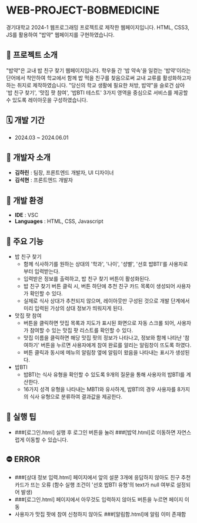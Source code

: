 # WEB-PROJECT-BOBMEDICINE
경기대학교 2024-1 웹프로그래밍 프로젝트로 제작한 웹페이지입니다. HTML, CSS3, JS를 활용하여 "밥약" 웹페이지를 구현하였습니다.

##  🍚 프로젝트 소개
"밥약"은 교내 밥 친구 찾기 웹페이지입니다. 학우들 간 '밥 약속'을 일컫는 '밥약'이라는 단어에서 착안하여 학교에서 함께 밥 먹을 친구를 찾음으로써 교내 교류를 활성화하고자 하는 취지로 제작하였습니다. "당신의 학교 생활에 필요한 처방, 밥약"을 슬로건 삼아 '밥 친구 찾기', '맛집 팟 참여', '밥BTI 테스트' 3가지 영역을 중심으로 서비스를 제공할 수 있도록 레이아웃을 구성하였습니다. 

##  🗓️ 개발 기간 
- 2024.03 ~ 2024.06.01
  
## 👤 개발자 소개 
- **김하린** : 팀장, 프론트엔드 개발자, UI 디자이너
- **김석현** : 프론트엔드 개발자

## 🚀 개발 환경
- **IDE** : VSC
- **Languages** : HTML, CSS, Javascript


## 📌 주요 기능
- 밥 친구 찾기
  - 함께 식사하기를 원하는 상대의 '학과', '나이', '성별', '선호 밥BTI'를 사용자로부터 입력받는다.
  - 입력받은 정보를 출력하고, 밥 친구 찾기 버튼이 활성화된다.
  - 밥 친구 찾기 버튼 클릭 시, 버튼 하단에 추천 친구 카드 목록이 생성되어 사용자가 확인할 수 있다.
  - 실제로 식사 상대가 추천되지 않으며, 레이아웃만 구성된 것으로 개발 단계에서  미리 입력된 가상의 상대 정보가 띄워지게 된다. 
- 맛집 팟 참여
   - 버튼을 클릭하면 맛집 목록과 지도가 표시된 화면으로 자동 스크롤 되어, 사용자가 참여할 수 있는 맛집 팟 리스트를 확인할 수 있다.
   - 맛집 이름을 클릭하면 해당 맛집 팟의 정보가 나타나고, 정보와 함께 나타난 '참여하기' 버튼을 누르면 사용자에게 참여 완료를 알리는 알림창이 뜨도록 하였다.
   - 버튼 클릭과 동시에 메뉴의 알림창 옆에 알림이 왔음을 나타내는 표시가 생성된다. 
- 밥BTI
    - 밥BTI는 식사 유형을 확인할 수 있도록 9개의 질문을 통해 사용자의 밥BTI를 계산한다. 
    - 16가지 성격 유형을 나타내는 MBTI와 유사하게, 밥BTI의 경우 사용자를 8가지의 식사 유형으로 분류하여 결과값을 제공한다. 

## 🔑 실행 팁
- ###[로그인.html] 실행 후 로그인 버튼을 눌러 ###[밥약.html]로 이동하면 자연스럽게 이동할 수 있습니다.

## ⛔ ERROR
- ###[상대 정보 입력.html] 페이지에서 앞의 설문 3개에 응답하지 않아도 친구 추천 카드가 뜨는 오류 (함수 실행 조건이 '선호 밥BTI 유형'의 text가 null 여부로 설정되어 발생)
- ###[로그인.html] 페이지에서 아무것도 입력하지 않아도 버튼을 누르면 페이지 이동
- 사용자가 맛집 팟에 참여 신청하지 않아도 ###[알림함.html]에 알림 이미 존재함
